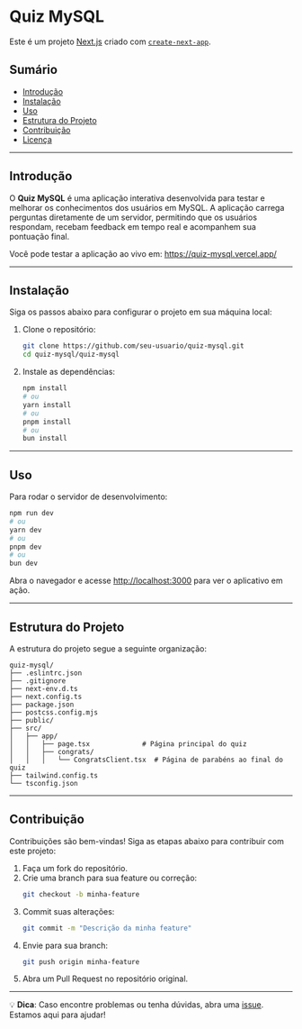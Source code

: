 # Quiz MySQL

Este é um projeto [Next.js](https://nextjs.org) criado com [`create-next-app`](https://nextjs.org/docs/app/api-reference/cli/create-next-app).

## Sumário

- [Introdução](#introdução)
- [Instalação](#instalação)
- [Uso](#uso)
- [Estrutura do Projeto](#estrutura-do-projeto)
- [Contribuição](#contribuição)
- [Licença](#licença)

---

## Introdução

O **Quiz MySQL** é uma aplicação interativa desenvolvida para testar e melhorar os conhecimentos dos usuários em MySQL. A aplicação carrega perguntas diretamente de um servidor, permitindo que os usuários respondam, recebam feedback em tempo real e acompanhem sua pontuação final.

Você pode testar a aplicação ao vivo em: https://quiz-mysql.vercel.app/

---

## Instalação

Siga os passos abaixo para configurar o projeto em sua máquina local:

1. Clone o repositório:

   ```bash
   git clone https://github.com/seu-usuario/quiz-mysql.git
   cd quiz-mysql/quiz-mysql
   ```

2. Instale as dependências:

   ```bash
   npm install
   # ou
   yarn install
   # ou
   pnpm install
   # ou
   bun install
   ```

---

## Uso

Para rodar o servidor de desenvolvimento:

```bash
npm run dev
# ou
yarn dev
# ou
pnpm dev
# ou
bun dev
```

Abra o navegador e acesse [http://localhost:3000](http://localhost:3000) para ver o aplicativo em ação.

---

## Estrutura do Projeto

A estrutura do projeto segue a seguinte organização:

```
quiz-mysql/
├── .eslintrc.json
├── .gitignore
├── next-env.d.ts
├── next.config.ts
├── package.json
├── postcss.config.mjs
├── public/
├── src/
│   ├── app/
│   │   ├── page.tsx             # Página principal do quiz
│   │   ├── congrats/
│   │   │   └── CongratsClient.tsx  # Página de parabéns ao final do quiz
├── tailwind.config.ts
└── tsconfig.json
```

---

## Contribuição

Contribuições são bem-vindas! Siga as etapas abaixo para contribuir com este projeto:

1. Faça um fork do repositório.
2. Crie uma branch para sua feature ou correção:  
   ```bash
   git checkout -b minha-feature
   ```
3. Commit suas alterações:  
   ```bash
   git commit -m "Descrição da minha feature"
   ```
4. Envie para sua branch:  
   ```bash
   git push origin minha-feature
   ```
5. Abra um Pull Request no repositório original.


---

💡 **Dica**: Caso encontre problemas ou tenha dúvidas, abra uma [issue](https://github.com/seu-usuario/quiz-mysql/issues). Estamos aqui para ajudar!
